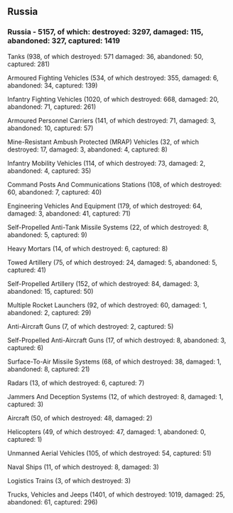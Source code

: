 
 
 ## Russia
 
 ### Russia - 5157, of which: destroyed: 3297, damaged: 115, abandoned: 327, captured: 1419

 

 

 Tanks (938, of which destroyed: 571 damaged: 36, abandoned: 50, captured: 281)

 Armoured Fighting Vehicles (534, of which destroyed: 355, damaged: 6, abandoned: 34, captured: 139)

 Infantry Fighting Vehicles (1020, of which destroyed: 668, damaged: 20, abandoned: 71, captured: 261)

 Armoured Personnel Carriers (141, of which destroyed: 71, damaged: 3, abandoned: 10, captured: 57)

 Mine-Resistant Ambush Protected (MRAP) Vehicles (32, of which destroyed: 17, damaged: 3, abandoned: 4, captured: 8)

 Infantry Mobility Vehicles (114, of which destroyed: 73, damaged: 2, abandoned: 4, captured: 35)

 Command Posts And Communications Stations (108, of which destroyed: 60, abandoned: 7, captured: 40)

 Engineering Vehicles And Equipment (179, of which destroyed: 64, damaged: 3, abandoned: 41, captured: 71)

 Self-Propelled Anti-Tank Missile Systems (22, of which destroyed: 8, abandoned: 5, captured: 9)

 Heavy Mortars (14, of which destroyed: 6, captured: 8)

 Towed Artillery (75, of which destroyed: 24, damaged: 5, abandoned: 5, captured: 41)

 Self-Propelled Artillery (152, of which destroyed: 84, damaged: 3, abandoned: 15, captured: 50)

 Multiple Rocket Launchers (92, of which destroyed: 60, damaged: 1, abandoned: 2, captured: 29)

 Anti-Aircraft Guns (7, of which destroyed: 2, captured: 5)

 Self-Propelled Anti-Aircraft Guns (17, of which destroyed: 8, abandoned: 3, captured: 6)

 Surface-To-Air Missile Systems (68, of which destroyed: 38, damaged: 1, abandoned: 8, captured: 21)

 Radars (13, of which destroyed: 6, captured: 7)

 Jammers And Deception Systems (12, of which destroyed: 8, damaged: 1, captured: 3)

 Aircraft (50, of which destroyed: 48, damaged: 2)

 Helicopters (49, of which destroyed: 47, damaged: 1, abandoned: 0, captured: 1)

 Unmanned Aerial Vehicles (105, of which destroyed: 54, captured: 51)

 Naval Ships (11, of which destroyed: 8, damaged: 3)

 Logistics Trains (3, of which destroyed: 3)

 Trucks, Vehicles and Jeeps (1401, of which destroyed: 1019, damaged: 25, abandoned: 61, captured: 296)

